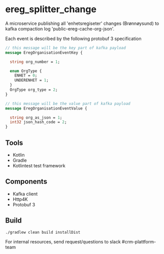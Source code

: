 # ereg_splitter_change

A microservice publishing all 'enhetsregiseter' changes (Brønnøysund) to kafka compaction log 'public-ereg-cache-org-json'.

Each event is described by the following protobuf 3 specification
```proto
// this message will be the key part of kafka payload
message EregOrganisationEventKey {

  string org_number = 1;

  enum OrgType {
    ENHET = 0;
    UNDERENHET = 1;
  }
  OrgType org_type = 2;
}

// this message will be the value part of kafka payload
message EregOrganisationEventValue {

  string org_as_json = 1;
  int32 json_hash_code = 2;
}
```

## Tools
- Kotlin
- Gradle
- Kotlintest test framework

## Components
- Kafka client
- Http4K
- Protobuf 3

## Build
```
./gradlew clean build installDist
```


For internal resources, send request/questions to slack #crm-plattform-team 